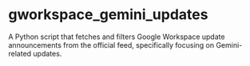 # gworkspace_gemini_updates
A Python script that fetches and filters Google Workspace update announcements from the official feed, specifically focusing on Gemini-related updates.
